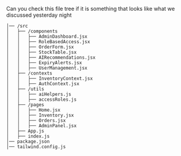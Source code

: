 Can you check this file tree if it is something that looks like what we discussed yesterday night 

```/pharmacy-inventory
│── /src
│   ├── /components
│   │   ├── AdminDashboard.jsx
│   │   ├── RoleBasedAccess.jsx
│   │   ├── OrderForm.jsx
│   │   ├── StockTable.jsx
│   │   ├── AIRecommendations.jsx
│   │   ├── ExpiryAlerts.jsx
│   │   ├── UserManagement.jsx
│   ├── /contexts
│   │   ├── InventoryContext.jsx
│   │   ├── AuthContext.jsx
│   ├── /utils
│   │   ├── aiHelpers.js
│   │   ├── accessRoles.js
│   ├── /pages
│   │   ├── Home.jsx
│   │   ├── Inventory.jsx
│   │   ├── Orders.jsx
│   │   ├── AdminPanel.jsx
│   ├── App.js
│   ├── index.js
│── package.json
│── tailwind.config.js
